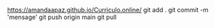 https://amandaapaz.github.io/Curriculo.online/
git add .
git commit -m 'mensage'
git push origin main
git pull
